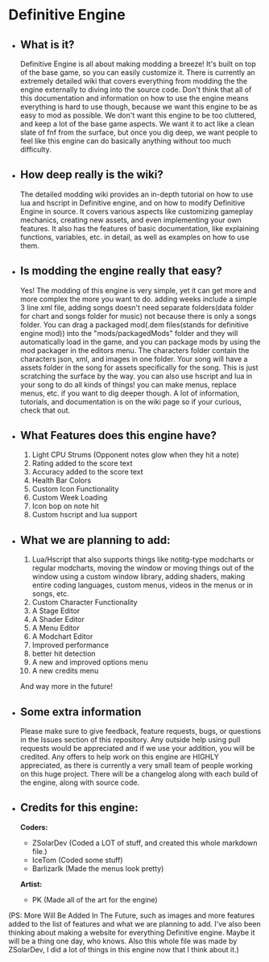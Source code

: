 # Definitive Engine

 - ## What is it? 
	  Definitive Engine is all about making modding a breeze! It's built on top of the base game, so you can easily customize it. There is currently an extremely detailed wiki that covers everything from modding the the engine externally to diving into the source code. Don't think that all of this documentation and information on how to use the engine means everything is hard to use though, because we want this engine to be as easy to mod as possible. We don't want this engine to be too cluttered, and keep a lot of the base game aspects. We want it to act like a clean slate of fnf from the surface, but once you dig deep, we want people to feel like this engine can do basically anything without too much difficulty.
   
 -  ## How deep really is the wiki? 	
	 The detailed modding wiki provides an in-depth tutorial on how to use lua and hscript in Definitive engine, and on how to modify Definitive Engine in source. It covers various aspects like customizing gameplay mechanics, creating new assets, and even implementing your own features. It also has the features of basic documentation, like explaining functions, variables, etc. in detail, as well as examples on how to use them.
	 
- ## Is modding the engine really that easy?
	Yes! The modding of this engine is very simple, yet it can get more and more complex the more you want to do. adding weeks include a simple 3 line xml file, adding songs doesn't need separate folders(data folder for chart and songs folder for music) not because there is only a songs folder. You can drag a packaged mod(.dem files(stands for definitive engine mod)) into the "mods/packagedMods" folder and they will automatically load in the game, and you can package mods by using the mod packager in the editors menu. The characters folder contain the characters json, xml, and images in one folder. Your song will have a assets folder in the song for assets specifically for the song. This is just scratching the surface by the way. you can also use hscript and lua in your song to do all kinds of things! you can make menus, replace menus, etc. if you want to dig deeper though. A lot of information, tutorials, and documentation is on the wiki page so if your curious, check that out.


- ## What Features does this engine have?
	1. Light CPU Strums (Opponent notes glow when they hit a note)
	2. Rating added to the score text
	3.  Accuracy added to the score text
	4. Health Bar Colors
	5. Custom Icon Functionality
	6. Custom Week Loading
	7. Icon bop on note hit
	8. Custom hscript and lua support
 
 - ##  What we are planning to add: 
	  1. Lua/Hscript that also supports things like notitg-type modcharts or regular modcharts, moving the window or moving things out of the window using a custom window library, adding shaders, making entire coding languages, custom menus, videos in the menus or in songs, etc.
	  2. Custom Character Functionality
	  3. A Stage Editor
	  4. A Shader Editor
	  5. A Menu Editor
	  6. A Modchart Editor
	  7. Improved performance
	  8. better hit detection
	  9. A new and improved options menu
	  10. A new credits menu
	  
	And way more in the future! 

 - ## Some extra information
	 Please make sure to give feedback, feature requests, bugs, or questions in the Issues section of this repository. Any outside help using pull requests would be appreciated and if we use your addition, you will be credited. Any offers to help work on this engine are HIGHLY appreciated, as there is currently a very small team of people working on this huge project. There will be a changelog along with each build of the engine, along with source code.

- ## Credits for this engine:
	**Coders:**
	- ZSolarDev (Coded a LOT of stuff, and created this whole markdown file.)
	- IceTom (Coded some stuff)
	- Barlizarlk (Made the menus look pretty)

	**Artist:**
	- PK (Made all of the art for the engine)

(PS: More Will Be Added In The Future, such as images and more features added to the list of features and what we are planning to add. I've also been thinking about making a website for everything Definitive engine. Maybe it will be a thing one day, who knows. Also this whole file was made by ZSolarDev, I did a lot of things in this engine now that I think about it.)
